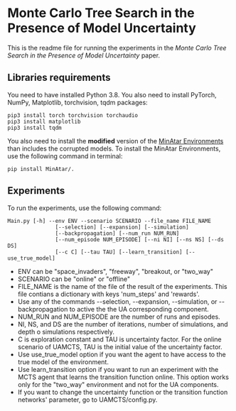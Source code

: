# Monte Carlo Tree Search in the Presence of Model Uncertainty
This is the readme file for running the experiments in the *Monte Carlo Tree Search in the Presence of Model Uncertainty* paper.

## Libraries requirements
You need to have installed Python 3.8. You also need to install PyTorch, NumPy, Matplotlib, torchvision, tqdm packages:

```
pip3 install torch torchvision torchaudio
pip3 install matplotlib
pip3 install tqdm
```
You also need to install the **modified** version of the [MinAtar Environments](https://github.com/kenjyoung/MinAtar) than includes the corrupted models. To install the MinAtar Environments, use the following command in terminal:
```
pip install MinAtar/.
```

## Experiments
To run the experiments, use the following command:

```
Main.py [-h] --env ENV --scenario SCENARIO --file_name FILE_NAME
               [--selection] [--expansion] [--simulation]
               [--backpropagation] [--num_run NUM_RUN]
               [--num_episode NUM_EPISODE] [--ni NI] [--ns NS] [--ds DS]
               [--c C] [--tau TAU] [--learn_transition] [--use_true_model]
```
- ENV can be "space_invaders", "freeway", "breakout, or "two_way"
- SCENARIO can be "online" or "offline"
- FILE_NAME is the name of the file of the result of the experiments. This file contians a dictionary with keys 'num_steps' and 'rewards'.
- Use any of the commands --selection, --expansion, --simulation, or --backpropagation to active the the UA corresponding component.
- NUM_RUN and NUM_EPISODE are the number of runs and episodes.
- NI, NS, and DS are the number of iterations, number of simulations, and depth o simulations respectively.
- C is exploration constant and TAU is uncertainty factor. For the online scenario of UAMCTS, TAU is the initial value of the uncertainty factor. 
- Use use_true_model option if you want the agent to have access to the true model of the environment.
- Use learn_transition option if you want to run an experiment with the MCTS agent that learns the transition function online. This option works only for the "two_way" environment and not for the UA components.
- If you want to change the uncertainty function or the transition function networks' parameter, go to UAMCTS/config.py.



